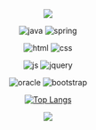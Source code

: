 <div align="center">
<img src="https://capsule-render.vercel.app/api?type=waving&color=auto&height=150&section=header&text=Hello,%20World!&fontSize=50&fontColor=ffffff&animation=fadeIn" />

![java](https://img.shields.io/badge/Java-ED8B00?style=for-the-badge&logo=openjdk&logoColor=white)
![spring](https://img.shields.io/badge/Spring-6DB33F?style=for-the-badge&logo=spring&logoColor=white)

![html](https://img.shields.io/badge/HTML5-E34F26?style=for-the-badge&logo=html5&logoColor=white)
![css](https://img.shields.io/badge/CSS-239120?&style=for-the-badge&logo=css3&logoColor=white)

![js](https://img.shields.io/badge/JavaScript-F7DF1E?style=for-the-badge&logo=JavaScript&logoColor=white)
![jquery](https://img.shields.io/badge/jQuery-0769AD?style=for-the-badge&logo=jquery&logoColor=white)

![oracle](https://img.shields.io/badge/Oracle-F80000?style=for-the-badge&logo=oracle&logoColor=black)
![bootstrap](https://img.shields.io/badge/Bootstrap-563D7C?style=for-the-badge&logo=bootstrap&logoColor=white)

[![Top Langs](https://github-readme-stats.vercel.app/api/top-langs/?username=yuunh&layout=compact)](https://github.com/yuunh/github-readme-stats)

<img src="https://capsule-render.vercel.app/api?type=waving&color=auto&height=150&section=footer" />
</div>
